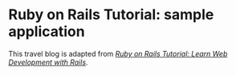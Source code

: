 # Ruby on Rails Tutorial: sample application

This travel blog is adapted from
[*Ruby on Rails Tutorial:
Learn Web Development with Rails*](http://www.railstutorial.org/).
